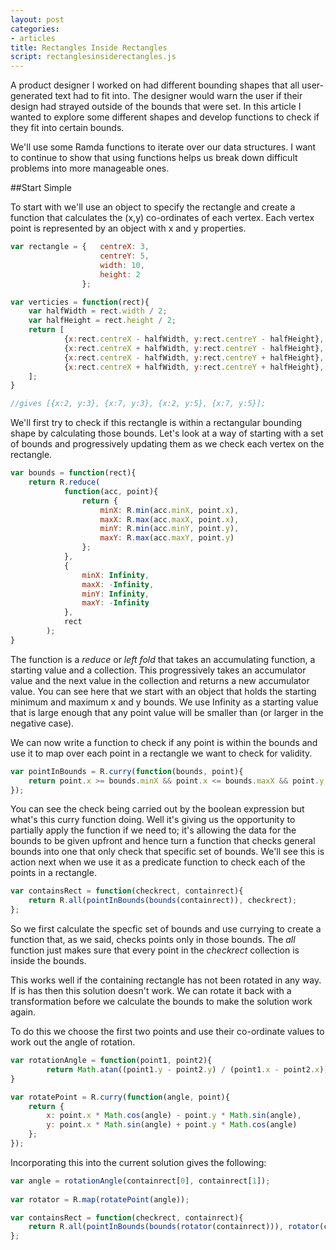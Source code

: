```yaml
---
layout: post
categories:
- articles
title: Rectangles Inside Rectangles
script: rectanglesinsiderectangles.js
---
```


<div id="animation"><div class="two-container"></div></div>

A product designer I worked on had different bounding shapes that all user-generated text had to fit into. The designer would warn the user if their design had strayed outside of the bounds that were set. In this article I wanted to explore some different shapes and develop functions to check if they fit into certain bounds.

We'll use some Ramda functions to iterate over our data structures. I want to continue to show that using functions helps us break down difficult problems into more manageable ones.

##Start Simple

To start with we'll use an object to specify the rectangle and create a function that calculates the (x,y) co-ordinates of each vertex. Each vertex point is represented by an object with x and y properties.

```js
var rectangle = {	centreX: 3,
					centreY: 5,
					width: 10,
					height: 2
				};

var verticies = function(rect){
	var halfWidth = rect.width / 2;
	var halfHeight = rect.height / 2;
	return [
			{x:rect.centreX - halfWidth, y:rect.centreY - halfHeight},
			{x:rect.centreX + halfWidth, y:rect.centreY - halfHeight},
			{x:rect.centreX - halfWidth, y:rect.centreY + halfHeight},
			{x:rect.centreX + halfWidth, y:rect.centreY + halfHeight},
	];
}

//gives [{x:2, y:3}, {x:7, y:3}, {x:2, y:5}, {x:7, y:5}];
```
 
We'll first try to check if this rectangle is within a rectangular bounding shape by calculating those bounds. Let's look at a way of starting with a set of bounds and progressively updating them as we check each vertex on the rectangle. 

```js
var bounds = function(rect){
	return R.reduce(
			function(acc, point){
				return {
					minX: R.min(acc.minX, point.x),
					maxX: R.max(acc.maxX, point.x),
					minY: R.min(acc.minY, point.y),
					maxY: R.max(acc.maxY, point.y)
				};
			},
			{
				minX: Infinity,
				maxX: -Infinity,
				minY: Infinity,
				maxY: -Infinity
			}, 
			rect
		);
}

```

The function is a *reduce* or *left fold* that takes an accumulating function, a starting value and a collection.  This progressively takes an accumulator value and the next value in the collection and returns a new accumulator value.  You can see here that we start with an object that holds the starting minimum and maximum x and y bounds.  We use Infinity as a starting value that is large enough that any point value will be smaller than (or larger in the negative case).


We can now write a function to check if any point is within the bounds and use it to map over each point in a rectangle we want to check for validity.

```js
var pointInBounds = R.curry(function(bounds, point){
	return point.x >= bounds.minX && point.x <= bounds.maxX && point.y >= bounds.minY && point.y <= bounds.maxY;
});

```

You can see the check being carried out by the boolean expression but what's this curry function doing.  Well it's giving us the opportunity to partially apply the function if we need to; it's allowing the data for the bounds to be given upfront and hence turn a function that checks general bounds into one that only check that specific set of bounds.  We'll see this is action next when we use it as a predicate function to check each of the points in a rectangle.

```js
var containsRect = function(checkrect, containrect){
	return R.all(pointInBounds(bounds(containrect)), checkrect);
};
```

So we first calculate the specfic set of bounds and use currying to create a function that, as we said, checks points only in those bounds. The *all* function just makes sure that every point in the *checkrect* collection is inside the bounds.

This works well if the containing rectangle has not been rotated in any way. If is has then this solution doesn't work. We can rotate it back with a transformation before we calculate the bounds to make the solution work again.

To do this we choose the first two points and use their co-ordinate values to work out the angle of rotation.

```js
var rotationAngle = function(point1, point2){
		return Math.atan((point1.y - point2.y) / (point1.x - point2.x));
}

var rotatePoint = R.curry(function(angle, point){
	return {
		x: point.x * Math.cos(angle) - point.y * Math.sin(angle),
		y: point.x * Math.sin(angle) + point.y * Math.cos(angle)
	};
});
```

Incorporating this into the current solution gives the following:

```js
var angle = rotationAngle(containrect[0], containrect[1]);
	
var rotator = R.map(rotatePoint(angle));

var containsRect = function(checkrect, containrect){
	return R.all(pointInBounds(bounds(rotator(containrect))), rotator(checkrect));
};
```


